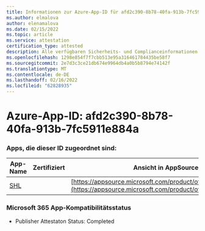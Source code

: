 ```yaml
---
title: Informationen zur Azure-App-ID für afd2c390-8b78-40fa-913b-7fc5911e884a
ms.author: elmalova
author: elenamalova
ms.date: 02/15/2022
ms.topic: article
ms.service: attestation
certification_type: attested
description: Alle verfügbaren Sicherheits- und Complianceinformationen für afd2c390-8b78-40fa-913b-7fc5911e884a.
ms.openlocfilehash: 1298e854f7f7cbb513e95a316461784435be58f7
ms.sourcegitcommit: 2e7d3c3ce21db674e9964db4a0b5b8794e74142f
ms.translationtype: MT
ms.contentlocale: de-DE
ms.lasthandoff: 02/16/2022
ms.locfileid: "62828935"
---
```

# <a name="azure-app-id-afd2c390-8b78-40fa-913b-7fc5911e884a"></a>Azure-App-ID: afd2c390-8b78-40fa-913b-7fc5911e884a


### <a name="apps-associated-with-this-id"></a>Apps, die dieser ID zugeordnet sind:
| **App-Name** | **Zertifiziert** | **Ansicht in AppSource** |
|--------------|---------------|-----------------------|
| [SHL](https://docs.microsoft.com/microsoft-365-app-certification/forward/WA200002887) |  | [https://appsource.microsoft.com/product/office/WA200002887](https://appsource.microsoft.com/product/office/WA200002887) |

### <a name="microsoft-365-app-compliance-status"></a>Microsoft 365 App-Kompatibilitätsstatus
- Publisher Attestaton Status: Completed
